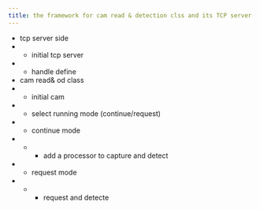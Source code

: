 ```yaml
---
title: the framework for cam read & detection clss and its TCP server
---
```



- tcp server side 
- - initial tcp server
- - handle define
- cam read& od class
- - initial cam 
- - select running mode (continue/request)
- - continue mode
- - - add a processor to capture and detect
- - request mode
- - - request and detecte


